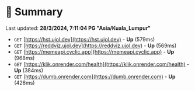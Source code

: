 # 📖 Summary
Last updated: **28/3/2024, 7:11:04 PG "Asia/Kuala_Lumpur"**

- `GET` [https://hst.ujol.dev](https://hst.ujol.dev) - **Up** (579ms)
- `GET` [https://reddviz.ujol.dev](https://reddviz.ujol.dev) - **Up** (569ms)
- `GET` [https://memeapi.cyclic.app](https://memeapi.cyclic.app) - **Up** (968ms)
- `GET` [https://klik.onrender.com/health](https://klik.onrender.com/health) - **Up** (384ms)
- `GET` [https://dumb.onrender.com](https://dumb.onrender.com) - **Up** (426ms)
